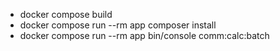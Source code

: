 - docker compose build
- docker compose run --rm app composer install
- docker compose run --rm app bin/console comm:calc:batch